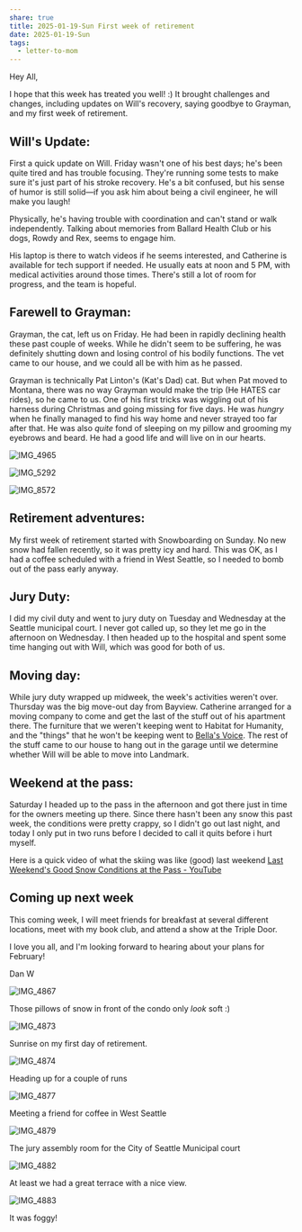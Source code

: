 ```yaml
---
share: true
title: 2025-01-19-Sun First week of retirement
date: 2025-01-19-Sun
tags:
  - letter-to-mom
---
```



Hey All,

I hope that this week has treated you well! :) It brought challenges and changes, including updates on Will's recovery, saying goodbye to Grayman, and my first week of retirement.

## Will's Update:

First a quick update on Will.   Friday wasn't one of his best days; he's been quite tired and has trouble focusing. They're running some tests to make sure it's just part of his stroke recovery. He's a bit confused, but his sense of humor is still solid—if you ask him about being a civil engineer, he will make you laugh! 

Physically, he's having trouble with coordination and can't stand or walk independently. Talking about memories from Ballard Health Club or his dogs, Rowdy and Rex, seems to engage him. 

His laptop is there to watch videos if he seems interested, and Catherine is available for tech support if needed. He usually eats at noon and 5 PM, with medical activities around those times. There's still a lot of room for progress, and the team is hopeful.

## Farewell to Grayman:

Grayman, the cat, left us on Friday. He had been in rapidly declining health these past couple of weeks. While he didn't seem to be suffering, he was definitely shutting down and losing control of his bodily functions. The vet came to our house, and we could all be with him as he passed.   

Grayman is technically Pat Linton's (Kat's Dad) cat.  But when Pat moved to Montana, there was no way Grayman would make the trip (He HATES car rides), so he came to us.  One of his first tricks was wiggling out of his harness during Christmas and going missing for five days.   He was _hungry_ when he finally managed to find his way home and never strayed too far after that.   He was also _quite_ fond of sleeping on my pillow and grooming my eyebrows and beard.   He had a good life and will live on in our hearts.




![IMG_4965](../attachments/IMG_4965.png)

![IMG_5292](../attachments/IMG_5292.png)



![IMG_8572](../attachments/IMG_8572.png)



## Retirement adventures:

My first week of retirement started with Snowboarding on Sunday. No new snow had fallen recently, so it was pretty icy and hard. This was OK, as I had a coffee scheduled with a friend in West Seattle, so I needed to bomb out of the pass early anyway.  

## Jury Duty:

I did my civil duty and went to jury duty on Tuesday and Wednesday at the Seattle municipal court.   I never got called up, so they let me go in the afternoon on Wednesday. I then headed up to the hospital and spent some time hanging out with Will, which was good for both of us.

## Moving day:

While jury duty wrapped up midweek, the week's activities weren't over. Thursday was the big move-out day from Bayview. Catherine arranged for a moving company to come and get the last of the stuff out of his apartment there. The furniture that we weren't keeping went to Habitat for Humanity, and the "things" that he won't be keeping went to [Bella's Voice](https://bellasvoice.org/). The rest of the stuff came to our house to hang out in the garage until we determine whether Will will be able to move into Landmark.

## Weekend at the pass:

Saturday I headed up to the pass in the afternoon and got there just in time for the owners meeting up there.  Since there hasn't been any snow this past week, the conditions were pretty crappy, so I didn't go out last night, and today I only put in two runs before I decided to call it quits before i hurt myself.


Here is a quick video of what the skiing was like (good) last weekend 
[Last Weekend's Good Snow Conditions at the Pass - YouTube](https://www.youtube.com/watch?v=a9aKHcPu8BA)

## Coming up next week

This coming week, I will meet friends for breakfast at several different locations, meet with my book club, and attend a show at the Triple Door.

I love you all, and I'm looking forward to hearing about your plans for February!

Dan W


![IMG_4867](../attachments/IMG_4867.png)

Those pillows of snow in front of the condo only _look_ soft :) 

![IMG_4873](../attachments/IMG_4873.png)

Sunrise on my first day of retirement.

![IMG_4874](../attachments/IMG_4874.png)

Heading up for a couple of runs

![IMG_4877](../attachments/IMG_4877.png)

Meeting a friend for coffee in West Seattle

![IMG_4879](../attachments/IMG_4879.png)

The jury assembly room for the City of Seattle Municipal court

![IMG_4882](../attachments/IMG_4882.png)

At least we had a great terrace with a nice view.

![IMG_4883](../attachments/IMG_4883.png)

It was foggy!



